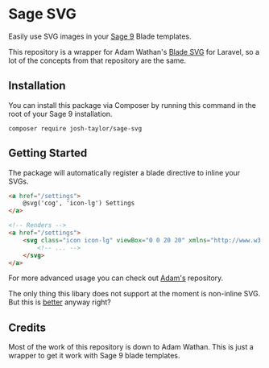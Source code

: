 # Sage SVG

Easily use SVG images in your [Sage 9](https://roots.io/sage) Blade templates.

This repository is a wrapper for Adam Wathan's [Blade SVG](https://github.com/adamwathan/blade-svg) for Laravel, so a 
lot of the concepts from that repository are the same.

## Installation

You can install this package via Composer by running this command in the root of your Sage 9 installation.

```
composer require josh-taylor/sage-svg
```

## Getting Started

The package will automatically register a blade directive to inline your SVGs.

```html
<a href="/settings">
    @svg('cog', 'icon-lg') Settings
</a>

<!-- Renders -->
<a href="/settings">
    <svg class="icon icon-lg" viewBox="0 0 20 20" xmlns="http://www.w3.org/2000/svg">
        <!-- ... -->
    </svg>
</a>
```

For more advanced usage you can check out [Adam's](https://github.com/adamwathan/blade-svg) repository.

The only thing this libary does not support at the moment is non-inline SVG. But this is 
[better](https://css-tricks.com/pretty-good-svg-icon-system/) anyway right?

## Credits

Most of the work of this repository is down to Adam Wathan. This is just a wrapper to get it work with Sage 9 blade 
templates.


